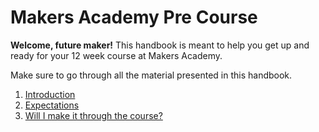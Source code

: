 # Makers Academy Pre Course

**Welcome, future maker!** This handbook is meant to help you get up and ready for your 12 week course at Makers Academy.

Make sure to go through all the material presented in this handbook.

1. [Introduction](http://github.com/makersacademy/pre_course/blob/master/introduction.md)
2. [Expectations](http://github.com/makersacademy/pre_course/blob/master/you.md)
3. [Will I make it through the course?](http://github.com/makersacademy/pre_course/blob/master/success.md)


